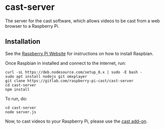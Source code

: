 # cast-server
The server for the cast software, which allows videos to be cast from a web browser to a Raspberry Pi.

## Installation
See the [Raspberry Pi Website](https://www.raspberrypi.org/downloads/) for instructions on how to install Raspbian.

Once Raspbian in installed and connect to the internet, run:
```
curl -sL https://deb.nodesource.com/setup_8.x | sudo -E bash -
sudo apt install nodejs git omxplayer
git clone https://gitlab.com/raspberry-pi-cast/cast-server
cd cast-server
npm install
```

To run, do:
```
cd cast-server
node server.js
```

Now, to cast videos to your Raspberry Pi, please use the 
[cast add-on](https://gitlab.com/raspberry-pi-cast/cast-addon-firefox).
